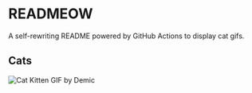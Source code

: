 # READMEOW

A self-rewriting README powered by GitHub Actions to display cat gifs.

## Cats

![Cat Kitten GIF by Demic](https://media2.giphy.com/media/3oriO0OEd9QIDdllqo/200.gif?cid=9acd02daldkwmg37pdb1e4nnok80awkqwv2zgx6c1xgffatl&ep=v1_gifs_search&rid=200.gif&ct=g)

